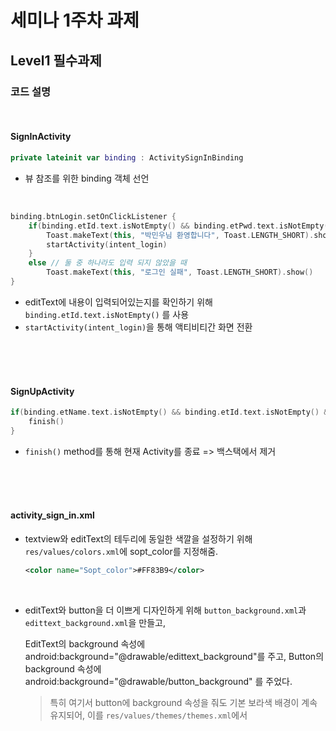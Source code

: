 # 세미나 1주차 과제

## Level1 필수과제

### 코드 설명

<br>

#### SignInActivity

```kotlin
private lateinit var binding : ActivitySignInBinding
```

+ 뷰 참조를 위한 binding 객체 선언

<br>

```kotlin
binding.btnLogin.setOnClickListener {
    if(binding.etId.text.isNotEmpty() && binding.etPwd.text.isNotEmpty()) { // 아이디, 비밀번호 모두 입력 되어있을 때 homeactivity 로 이동
        Toast.makeText(this, "박민우님 환영합니다", Toast.LENGTH_SHORT).show()
        startActivity(intent_login)
    }
    else // 둘 중 하나라도 입력 되지 않았을 때
        Toast.makeText(this, "로그인 실패", Toast.LENGTH_SHORT).show()
}
```

+ editText에 내용이 입력되어있는지를 확인하기 위해 `binding.etId.text.isNotEmpty()` 를 사용
+ `startActivity(intent_login)`을 통해 액티비티간 화면 전환 

<br>

<br>

<br>

#### SignUpActivity

```kotlin
if(binding.etName.text.isNotEmpty() && binding.etId.text.isNotEmpty() && binding.etPwd.text.isNotEmpty() ){
    finish()
}
```

+ `finish()` method를 통해 현재 Activity를 종료 => 백스택에서 제거	

<br>

<br>

<br>

#### activity_sign_in.xml

+ textview와 editText의 테두리에 동일한 색깔을 설정하기 위해 `res/values/colors.xml`에 sopt_color를 지정해줌.

  ```xml
  <color name="Sopt_color">#FF83B9</color>
  ```

<br>

+ editText와 button을 더 이쁘게 디자인하게 위해 `button_background.xml`과 `edittext_background.xml`을 만들고, 

  EditText의 background 속성에 android:background="@drawable/edittext_background"를 주고, Button의 background 속성에 android:background="@drawable/button_background" 를 주었다. 

  > 특히 여기서 button에 background 속성을 줘도 기본 보라색 배경이 계속 유지되어, 이를 `res/values/themes/themes.xml`에서 <style name="Theme.Week1" parent="Theme.AppCompat.Light">로 변경해줌으로써 해결했다. 

<br>

+ editText에서 text가 너무 앞에 붙어있어서 답답한 느낌이 들어 속성에 padding을 주어 이를 해결함.

<br>

+ editTextView에서 `android:inputType="textPassword"` 속성을 주어 비밀번호를 입력할 때 입력내용이 가려지도록 했다. 

<br>

<br>

<br>

-----

### 실행화면 

1. 앱 처음 실행 시, `SignInActivity`가 화면에 표시됨

<img src = "https://user-images.githubusercontent.com/31370590/136657827-e153f3f9-4507-4a20-8b2e-6e3dd6817979.PNG" width = "250" height = "450">

<br>

2. 회원가입 버튼 클릭 시, `SignUpActivity`로 이동 

<img src = "https://user-images.githubusercontent.com/31370590/136657955-71cda1be-c361-4411-a834-36c73d857999.PNG" width = "250" height = "450">

<br>

3. 이름, 아이디, 비밀번호 중 하나라도 입력이 안 되어있다면 toast 메시지 출력, 다 입력되어 있다면 다시 `SignInActivity`로 이동

<img src = "https://user-images.githubusercontent.com/31370590/136657979-7a10c388-6193-4437-87b2-64d6e8e476e4.PNG" width = "250" height = "450">

<br>

4. 아이디와 비밀번호를 입력하고 로그인 버튼을 누르면 `HomeActivity`로 이동

<img src = "https://user-images.githubusercontent.com/31370590/136658016-9e4b8853-326c-4596-8a3b-7701455f8729.PNG" width = "250" height = "450">
